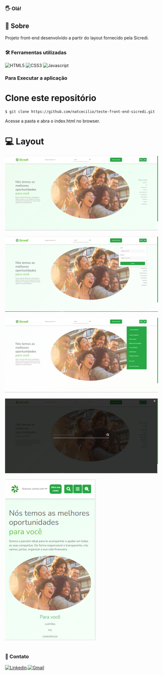 ### :raised_hand_with_fingers_splayed:	Olá!

##
## :page_with_curl: Sobre
Projeto front-end desenvolvido a partir do layout fornecido pela Sicredi.
##

### :hammer_and_wrench: Ferramentas utilizadas

<div style="display: inline_block">
  <img align="center" alt="HTML5" height="30" src="https://img.shields.io/badge/html5-%23202020.svg?style=for-the-badge&logo=html5&logoColor=%23E34F26">
  <img align="center" alt="CSS3" height="30" src="https://img.shields.io/badge/css3-%23202020.svg?style=for-the-badge&logo=css3&logoColor=%231572B6">
  <img align="center" alt="Javascript" height="30" src="https://img.shields.io/badge/javascript-%23202020.svg?style=for-the-badge&logo=javascript&logoColor=%23F7DF1E">
</div>

### Para Executar a aplicação

# Clone este repositório 
```bash
$ git clone https://github.com/natcecilio/teste-front-end-sicredi.git
```

Acesse a pasta e abra o index.html no browser.

  ##
# 💻 Layout
<img alt="Index" src="https://raw.githubusercontent.com/natcecilio/teste-front-end-sicredi/master/screen/home.PNG" />
</br>
</br>
<img alt="Index" src="https://raw.githubusercontent.com/natcecilio/teste-front-end-sicredi/master/screen/abra-sua-conta.PNG" />
</br>
</br>
<img alt="Index" src="https://raw.githubusercontent.com/natcecilio/teste-front-end-sicredi/master/screen/menu.PNG" />
</br>
</br>
<img alt="Index" src="https://raw.githubusercontent.com/natcecilio/teste-front-end-sicredi/master/screen/pesquisar.PNG" />
</br>
</br>
<img alt="Index" src="https://raw.githubusercontent.com/natcecilio/teste-front-end-sicredi/master/screen/mobile.PNG" />
</br>
</br>                      
    

### :email: Contato

<div> 
  <a href="https://www.linkedin.com/in/nathaliasiqueiracecilio/" target="_blank">
    <img align="center" alt="Linkedin" height="36" src="https://img.shields.io/badge/linkedin-%230077B5.svg?style=for-the-badge&logo=linkedin&logoColor=white">
  </a>
  <a href="mailto:natlucarte@gmail.com" target="_blank">
    <img align="center" alt="Gmail" height="36" src="https://img.shields.io/badge/gmail-D14836?style=for-the-badge&logo=gmail&logoColor=white">
  </a> 
</div>
